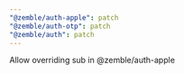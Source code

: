 ```yaml
---
"@zemble/auth-apple": patch
"@zemble/auth-otp": patch
"@zemble/auth": patch
---
```


Allow overriding sub in @zemble/auth-apple
